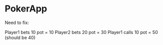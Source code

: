 # PokerApp

Need to fix:

Player1 bets 10
pot = 10
Player2 bets 20
pot = 30
Player1 calls 10
pot = 50 (should be 40)


